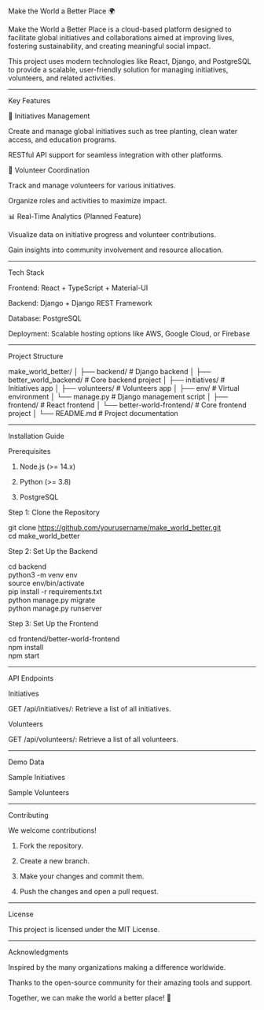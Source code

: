 Make the World a Better Place 🌍

Make the World a Better Place is a cloud-based platform designed to facilitate global initiatives and collaborations aimed at improving lives, fostering sustainability, and creating meaningful social impact.

This project uses modern technologies like React, Django, and PostgreSQL to provide a scalable, user-friendly solution for managing initiatives, volunteers, and related activities.


---

Key Features

🌱 Initiatives Management

Create and manage global initiatives such as tree planting, clean water access, and education programs.

RESTful API support for seamless integration with other platforms.


🤝 Volunteer Coordination

Track and manage volunteers for various initiatives.

Organize roles and activities to maximize impact.


📊 Real-Time Analytics (Planned Feature)

Visualize data on initiative progress and volunteer contributions.

Gain insights into community involvement and resource allocation.



---

Tech Stack

Frontend: React + TypeScript + Material-UI

Backend: Django + Django REST Framework

Database: PostgreSQL

Deployment: Scalable hosting options like AWS, Google Cloud, or Firebase



---

Project Structure

make_world_better/
│
├── backend/                 # Django backend
│   ├── better_world_backend/  # Core backend project
│   ├── initiatives/          # Initiatives app
│   ├── volunteers/           # Volunteers app
│   ├── env/                  # Virtual environment
│   └── manage.py             # Django management script
│
├── frontend/                # React frontend
│   └── better-world-frontend/  # Core frontend project
│
└── README.md                # Project documentation


---

Installation Guide

Prerequisites

1. Node.js (>= 14.x)


2. Python (>= 3.8)


3. PostgreSQL



Step 1: Clone the Repository

git clone https://github.com/yourusername/make_world_better.git  
cd make_world_better

Step 2: Set Up the Backend

cd backend  
python3 -m venv env  
source env/bin/activate  
pip install -r requirements.txt  
python manage.py migrate  
python manage.py runserver

Step 3: Set Up the Frontend

cd frontend/better-world-frontend  
npm install  
npm start


---

API Endpoints

Initiatives

GET /api/initiatives/: Retrieve a list of all initiatives.


Volunteers

GET /api/volunteers/: Retrieve a list of all volunteers.



---

Demo Data

Sample Initiatives

Sample Volunteers


---

Contributing

We welcome contributions!

1. Fork the repository.


2. Create a new branch.


3. Make your changes and commit them.


4. Push the changes and open a pull request.




---

License

This project is licensed under the MIT License.


---

Acknowledgments

Inspired by the many organizations making a difference worldwide.

Thanks to the open-source community for their amazing tools and support.


Together, we can make the world a better place! 🌟


